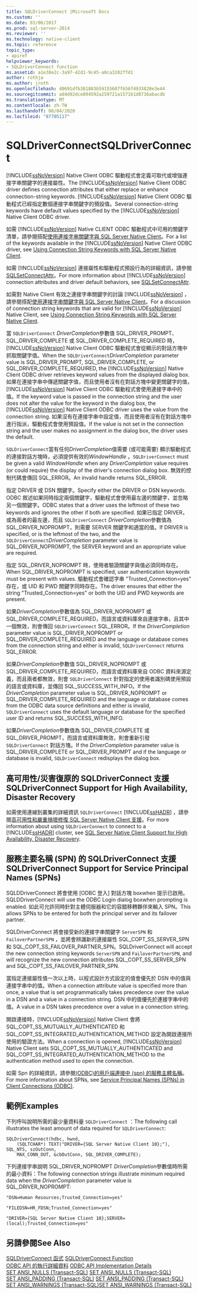 ```yaml
---
title: SQLDriverConnect |Microsoft Docs
ms.custom: ''
ms.date: 03/06/2017
ms.prod: sql-server-2014
ms.reviewer: ''
ms.technology: native-client
ms.topic: reference
topic_type:
- apiref
helpviewer_keywords:
- SQLDriverConnect function
ms.assetid: a1e38e2c-3a97-42d1-9c45-a0ca3282ffd1
author: rothja
ms.author: jroth
ms.openlocfilehash: 40691dfb381883b59155607fb56f4933820e3e44
ms.sourcegitcommit: ad4d92dce894592a259721a1571b1d8736abacdb
ms.translationtype: MT
ms.contentlocale: zh-TW
ms.lasthandoff: 08/04/2020
ms.locfileid: "87705117"
---
```

# <a name="sqldriverconnect"></a><span data-ttu-id="c9526-102">SQLDriverConnect</span><span class="sxs-lookup"><span data-stu-id="c9526-102">SQLDriverConnect</span></span>
  <span data-ttu-id="c9526-103">[!INCLUDE[ssNoVersion](../../includes/ssnoversion-md.md)] Native Client ODBC 驅動程式會定義可取代或增強連接字串關鍵字的連接屬性。</span><span class="sxs-lookup"><span data-stu-id="c9526-103">The [!INCLUDE[ssNoVersion](../../includes/ssnoversion-md.md)] Native Client ODBC driver defines connection attributes that either replace or enhance connection-string keywords.</span></span> <span data-ttu-id="c9526-104">[!INCLUDE[ssNoVersion](../../includes/ssnoversion-md.md)] Native Client ODBC 驅動程式已經指定數個連接字串關鍵字的預設值。</span><span class="sxs-lookup"><span data-stu-id="c9526-104">Several connection-string keywords have default values specified by the [!INCLUDE[ssNoVersion](../../includes/ssnoversion-md.md)] Native Client ODBC driver.</span></span>  
  
 <span data-ttu-id="c9526-105">如需 [!INCLUDE[ssNoVersion](../../includes/ssnoversion-md.md)] Native CLIENT ODBC 驅動程式中可用的關鍵字清單，請參閱搭配[使用連接字串關鍵字與 SQL Server Native Client](../native-client/applications/using-connection-string-keywords-with-sql-server-native-client.md)。</span><span class="sxs-lookup"><span data-stu-id="c9526-105">For a list of the keywords available in the [!INCLUDE[ssNoVersion](../../includes/ssnoversion-md.md)] Native Client ODBC driver, see [Using Connection String Keywords with SQL Server Native Client](../native-client/applications/using-connection-string-keywords-with-sql-server-native-client.md).</span></span>  
  
 <span data-ttu-id="c9526-106">如需 [!INCLUDE[ssNoVersion](../../includes/ssnoversion-md.md)] 連接屬性和驅動程式預設行為的詳細資訊，請參閱[SQLSetConnectAttr](sqlsetconnectattr.md)。</span><span class="sxs-lookup"><span data-stu-id="c9526-106">For more information about [!INCLUDE[ssNoVersion](../../includes/ssnoversion-md.md)] connection attributes and driver default behaviors, see [SQLSetConnectAttr](sqlsetconnectattr.md).</span></span>  
  
 <span data-ttu-id="c9526-107">如需對 Native Client 有效之連接字串關鍵字的討論 [!INCLUDE[ssNoVersion](../../includes/ssnoversion-md.md)] ，請參閱搭配[使用連接字串關鍵字與 SQL Server Native Client](../native-client/applications/using-connection-string-keywords-with-sql-server-native-client.md)。</span><span class="sxs-lookup"><span data-stu-id="c9526-107">For a discussion of connection string keywords that are valid for [!INCLUDE[ssNoVersion](../../includes/ssnoversion-md.md)] Native Client, see [Using Connection String Keywords with SQL Server Native Client](../native-client/applications/using-connection-string-keywords-with-sql-server-native-client.md).</span></span>  
  
 <span data-ttu-id="c9526-108">當 `SQLDriverConnect` *DriverCompletion*參數值 SQL_DRIVER_PROMPT、SQL_DRIVER_COMPLETE 或 SQL_DRIVER_COMPLETE_REQUIRED 時， [!INCLUDE[ssNoVersion](../../includes/ssnoversion-md.md)] Native Client ODBC 驅動程式會從顯示的對話方塊中抓取關鍵字值。</span><span class="sxs-lookup"><span data-stu-id="c9526-108">When the `SQLDriverConnect`*DriverCompletion* parameter value is SQL_DRIVER_PROMPT, SQL_DRIVER_COMPLETE, or SQL_DRIVER_COMPLETE_REQUIRED, the [!INCLUDE[ssNoVersion](../../includes/ssnoversion-md.md)] Native Client ODBC driver retrieves keyword values from the displayed dialog box.</span></span> <span data-ttu-id="c9526-109">如果在連接字串中傳遞關鍵字值，而且使用者沒有在對話方塊中變更關鍵字的值，[!INCLUDE[ssNoVersion](../../includes/ssnoversion-md.md)] Native Client ODBC 驅動程式會使用連接字串中的值。</span><span class="sxs-lookup"><span data-stu-id="c9526-109">If the keyword value is passed in the connection string and the user does not alter the value for the keyword in the dialog box, the [!INCLUDE[ssNoVersion](../../includes/ssnoversion-md.md)] Native Client ODBC driver uses the value from the connection string.</span></span> <span data-ttu-id="c9526-110">如果沒有在連接字串中設定值，而且使用者沒有在對話方塊中進行指派，驅動程式會使用預設值。</span><span class="sxs-lookup"><span data-stu-id="c9526-110">If the value is not set in the connection string and the user makes no assignment in the dialog box, the driver uses the default.</span></span>  
  
 <span data-ttu-id="c9526-111">`SQLDriverConnect`當有任何*DriverCompletion*值需要 (或可能需要) 顯示驅動程式的連接對話方塊時，必須提供有效的*WindowHandle* 。</span><span class="sxs-lookup"><span data-stu-id="c9526-111">`SQLDriverConnect` must be given a valid *WindowHandle* when any *DriverCompletion* value requires (or could require) the display of the driver's connection dialog box.</span></span> <span data-ttu-id="c9526-112">無效的控制代碼會傳回 SQL_ERROR。</span><span class="sxs-lookup"><span data-stu-id="c9526-112">An invalid handle returns SQL_ERROR.</span></span>  
  
 <span data-ttu-id="c9526-113">指定 DRIVER 或 DSN 關鍵字。</span><span class="sxs-lookup"><span data-stu-id="c9526-113">Specify either the DRIVER or DSN keywords.</span></span> <span data-ttu-id="c9526-114">ODBC 敘述如果同時指定兩個關鍵字，驅動程式會使用最左邊的關鍵字，並忽略另一個關鍵字。</span><span class="sxs-lookup"><span data-stu-id="c9526-114">ODBC states that a driver uses the leftmost of these two keywords and ignores the other if both are specified.</span></span> <span data-ttu-id="c9526-115">如果已指定 DRIVER，或為兩者的最左邊，而且 `SQLDriverConnect` *DriverCompletion*參數值為 SQL_DRIVER_NOPROMPT，則需要 SERVER 關鍵字和適當的值。</span><span class="sxs-lookup"><span data-stu-id="c9526-115">If DRIVER is specified, or is the leftmost of the two, and the `SQLDriverConnect`*DriverCompletion* parameter value is SQL_DRIVER_NOPROMPT, the SERVER keyword and an appropriate value are required.</span></span>  
  
 <span data-ttu-id="c9526-116">指定 SQL_DRIVER_NOPROMPT 時，使用者驗證關鍵字與值必須同時存在。</span><span class="sxs-lookup"><span data-stu-id="c9526-116">When SQL_DRIVER_NOPROMPT is specified, user authentication keywords must be present with values.</span></span> <span data-ttu-id="c9526-117">驅動程式會確認字串 "Trusted_Connection=yes" 存在，或 UID 和 PWD 關鍵字同時存在。</span><span class="sxs-lookup"><span data-stu-id="c9526-117">The driver ensures that either the string "Trusted_Connection=yes" or both the UID and PWD keywords are present.</span></span>  
  
 <span data-ttu-id="c9526-118">如果*DriverCompletion*參數值為 SQL_DRIVER_NOPROMPT 或 SQL_DRIVER_COMPLETE_REQUIRED，而語言或資料庫來自連接字串，且其中一個無效，則會傳回 `SQLDriverConnect` SQL_ERROR。</span><span class="sxs-lookup"><span data-stu-id="c9526-118">If the *DriverCompletion* parameter value is SQL_DRIVER_NOPROMPT or SQL_DRIVER_COMPLETE_REQUIRED and the language or database comes from the connection string and either is invalid, `SQLDriverConnect` returns SQL_ERROR.</span></span>  
  
 <span data-ttu-id="c9526-119">如果*DriverCompletion*參數值 SQL_DRIVER_NOPROMPT 或 SQL_DRIVER_COMPLETE_REQUIRED，而語言或資料庫來自 ODBC 資料來源定義，而且兩者都無效，則會 `SQLDriverConnect` 針對指定的使用者識別碼使用預設的語言或資料庫，並傳回 SQL_SUCCESS_WITH_INFO。</span><span class="sxs-lookup"><span data-stu-id="c9526-119">If the *DriverCompletion* parameter value is SQL_DRIVER_NOPROMPT or SQL_DRIVER_COMPLETE_REQUIRED and the language or database comes from the ODBC data source definitions and either is invalid, `SQLDriverConnect` uses the default language or database for the specified user ID and returns SQL_SUCCESS_WITH_INFO.</span></span>  
  
 <span data-ttu-id="c9526-120">如果*DriverCompletion*參數值為 SQL_DRIVER_COMPLETE 或 SQL_DRIVER_PROMPT，而語言或資料庫無效，則會重新引發 `SQLDriverConnect` 對話方塊。</span><span class="sxs-lookup"><span data-stu-id="c9526-120">If the *DriverCompletion* parameter value is SQL_DRIVER_COMPLETE or SQL_DRIVER_PROMPT and if the language or database is invalid, `SQLDriverConnect` redisplays the dialog box.</span></span>  
  
## <a name="sqldriverconnect-support-for-high-availability-disaster-recovery"></a><span data-ttu-id="c9526-121">高可用性/災害復原的 SQLDriverConnect 支援</span><span class="sxs-lookup"><span data-stu-id="c9526-121">SQLDriverConnect Support for High Availability, Disaster Recovery</span></span>  
 <span data-ttu-id="c9526-122">如需使用連線到叢集的詳細資訊 `SQLDriverConnect` [!INCLUDE[ssHADR](../../includes/sshadr-md.md)] ，請參閱[高可用性和嚴重損壞修復 SQL Server Native Client 支援](../native-client/features/sql-server-native-client-support-for-high-availability-disaster-recovery.md)。</span><span class="sxs-lookup"><span data-stu-id="c9526-122">For more information about using `SQLDriverConnect` to connect to a [!INCLUDE[ssHADR](../../includes/sshadr-md.md)] cluster, see [SQL Server Native Client Support for High Availability, Disaster Recovery](../native-client/features/sql-server-native-client-support-for-high-availability-disaster-recovery.md).</span></span>  
  
## <a name="sqldriverconnect-support-for-service-principal-names-spns"></a><span data-ttu-id="c9526-123">服務主要名稱 (SPN) 的 SQLDriverConnect 支援</span><span class="sxs-lookup"><span data-stu-id="c9526-123">SQLDriverConnect Support for Service Principal Names (SPNs)</span></span>  
 <span data-ttu-id="c9526-124">SQLDDriverConnect 將會使用 [ODBC 登入] 對話方塊 boxwhen 提示已啟用。</span><span class="sxs-lookup"><span data-stu-id="c9526-124">SQLDDriverConnect will use the ODBC Login dialog boxwhen prompting is enabled.</span></span> <span data-ttu-id="c9526-125">如此可允許同時針對主體伺服器和它的容錯移轉夥伴來輸入 SPN。</span><span class="sxs-lookup"><span data-stu-id="c9526-125">This allows SPNs to be entered for both the principal server and its failover partner.</span></span>  
  
 <span data-ttu-id="c9526-126">SQLDriverConnect 將會接受新的連接字串關鍵字 `ServerSPN` 和 `FailoverPartnerSPN` ，並將會辨識新的連接屬性 SQL_COPT_SS_SERVER_SPN 和 SQL_COPT_SS_FAILOVER_PARTNER_SPN。</span><span class="sxs-lookup"><span data-stu-id="c9526-126">SQLDriverConnect will accept the new connection string keywords `ServerSPN` and `FailoverPartnerSPN`, and will recognize the new connection attributes SQL_COPT_SS_SERVER_SPN and SQL_COPT_SS_FAILOVER_PARTNER_SPN.</span></span>  
  
 <span data-ttu-id="c9526-127">當指定連接屬性值一次以上時，以程式設計方式設定的值會優先於 DSN 中的值與連接字串中的值。</span><span class="sxs-lookup"><span data-stu-id="c9526-127">When a connection attribute value is specified more than once, a value that is set programmatically takes precedence over the value in a DSN and a value in a connection string.</span></span> <span data-ttu-id="c9526-128">DSN 中的值優先於連接字串中的值。</span><span class="sxs-lookup"><span data-stu-id="c9526-128">A value in a DSN takes precedence over a value in a connection string.</span></span>  
  
 <span data-ttu-id="c9526-129">開啟連接時，[!INCLUDE[ssNoVersion](../../includes/ssnoversion-md.md)] Native Client 會將 SQL_COPT_SS_MUTUALLY_AUTHENTICATED 和 SQL_COPT_SS_INTEGRATED_AUTHENTICATION_METHOD 設定為開啟連接所使用的驗證方法。</span><span class="sxs-lookup"><span data-stu-id="c9526-129">When a connection is opened, [!INCLUDE[ssNoVersion](../../includes/ssnoversion-md.md)] Native Client sets SQL_COPT_SS_MUTUALLY_AUTHENTICATED and SQL_COPT_SS_INTEGRATED_AUTHENTICATION_METHOD to the authentication method used to open the connection.</span></span>  
  
 <span data-ttu-id="c9526-130">如需 Spn 的詳細資訊，請參閱[&#40;ODBC&#41;的用戶端連接中 &#40;spn&#41; 的服務主體名稱](../native-client/odbc/service-principal-names-spns-in-client-connections-odbc.md)。</span><span class="sxs-lookup"><span data-stu-id="c9526-130">For more information about SPNs, see [Service Principal Names &#40;SPNs&#41; in Client Connections &#40;ODBC&#41;](../native-client/odbc/service-principal-names-spns-in-client-connections-odbc.md).</span></span>  
  
## <a name="examples"></a><span data-ttu-id="c9526-131">範例</span><span class="sxs-lookup"><span data-stu-id="c9526-131">Examples</span></span>  
 <span data-ttu-id="c9526-132">下列呼叫說明所需的最少量資料量 `SQLDriverConnect` ：</span><span class="sxs-lookup"><span data-stu-id="c9526-132">The following call illustrates the least amount of data required for `SQLDriverConnect`:</span></span>  
  
```  
SQLDriverConnect(hdbc, hwnd,  
    (SQLTCHAR*) TEXT("DRIVER={SQL Server Native Client 10};"), SQL_NTS, szOutConn,  
    MAX_CONN_OUT, &cbOutConn, SQL_DRIVER_COMPLETE);  
```  
  
 <span data-ttu-id="c9526-133">下列連接字串說明 SQL_DRIVER_NOPROMPT *DriverCompletion*參數值時所需的最小資料：</span><span class="sxs-lookup"><span data-stu-id="c9526-133">The following connection strings illustrate minimum required data when the *DriverCompletion* parameter value is SQL_DRIVER_NOPROMPT:</span></span>  
  
```  
"DSN=Human Resources;Trusted_Connection=yes"  
  
"FILEDSN=HR_FDSN;Trusted_Connection=yes"  
  
"DRIVER={SQL Server Native Client 10};SERVER=(local);Trusted_Connection=yes"  
```  
  
## <a name="see-also"></a><span data-ttu-id="c9526-134">另請參閱</span><span class="sxs-lookup"><span data-stu-id="c9526-134">See Also</span></span>  
 <span data-ttu-id="c9526-135">[SQLDriverConnect 函式](https://go.microsoft.com/fwlink/?LinkId=59340) </span><span class="sxs-lookup"><span data-stu-id="c9526-135">[SQLDriverConnect Function](https://go.microsoft.com/fwlink/?LinkId=59340) </span></span>  
 <span data-ttu-id="c9526-136">[ODBC API 的執行詳細資料](odbc-api-implementation-details.md) </span><span class="sxs-lookup"><span data-stu-id="c9526-136">[ODBC API Implementation Details](odbc-api-implementation-details.md) </span></span>  
 <span data-ttu-id="c9526-137">[SET ANSI_NULLS &#40;Transact-SQL&#41;](/sql/t-sql/statements/set-ansi-nulls-transact-sql) </span><span class="sxs-lookup"><span data-stu-id="c9526-137">[SET ANSI_NULLS &#40;Transact-SQL&#41;](/sql/t-sql/statements/set-ansi-nulls-transact-sql) </span></span>  
 <span data-ttu-id="c9526-138">[SET ANSI_PADDING &#40;Transact-SQL&#41;](/sql/t-sql/statements/set-ansi-padding-transact-sql) </span><span class="sxs-lookup"><span data-stu-id="c9526-138">[SET ANSI_PADDING &#40;Transact-SQL&#41;](/sql/t-sql/statements/set-ansi-padding-transact-sql) </span></span>  
 [<span data-ttu-id="c9526-139">SET ANSI_WARNINGS &#40;Transact-SQL&#41;</span><span class="sxs-lookup"><span data-stu-id="c9526-139">SET ANSI_WARNINGS &#40;Transact-SQL&#41;</span></span>](/sql/t-sql/statements/set-ansi-warnings-transact-sql)  
  
  
